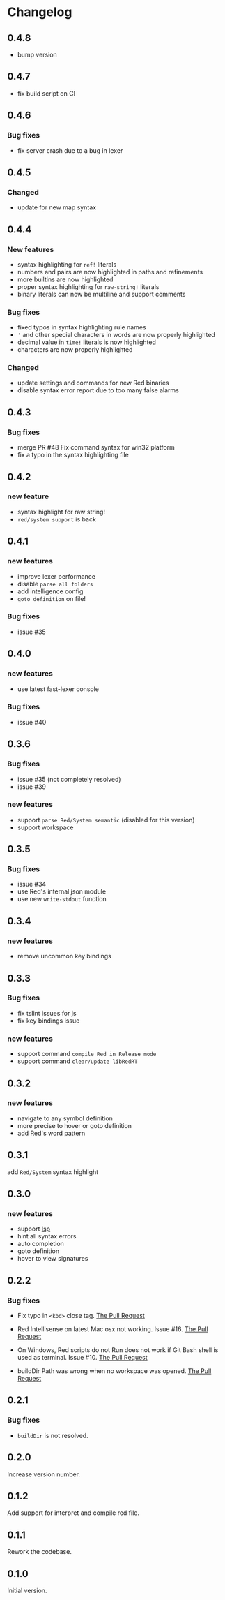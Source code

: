 # Changelog

## 0.4.8
* bump version

## 0.4.7
* fix build script on CI

## 0.4.6

### Bug fixes

* fix server crash due to a bug in lexer

## 0.4.5

### Changed

* update for new map syntax

## 0.4.4

### New features

* syntax highlighting for `ref!` literals
* numbers and pairs are now highlighted in paths and refinements
* more builtins are now highlighted
* proper syntax highlighting for `raw-string!` literals
* binary literals can now be multiline and support comments

### Bug fixes

* fixed typos in syntax highlighting rule names
* `'` and other special characters in words are now properly highlighted
* decimal value in `time!` literals is now highlighted
* characters are now properly highlighted

### Changed

* update settings and commands for new Red binaries
* disable syntax error report due to too many false alarms

## 0.4.3

### Bug fixes

* merge PR #48 Fix command syntax for win32 platform
* fix a typo in the syntax highlighting file

## 0.4.2

### new feature

* syntax highlight for raw string!
* `red/system support` is back

## 0.4.1

### new features

* improve lexer performance
* disable `parse all folders`
* add intelligence config
* `goto definition` on file!

### Bug fixes

* issue #35

## 0.4.0

### new features

* use latest fast-lexer console

### Bug fixes

* issue #40

## 0.3.6

### Bug fixes

* issue #35 (not completely resolved)
* issue #39

### new features
* support `parse Red/System semantic` (disabled for this version)
* support workspace

## 0.3.5

### Bug fixes

* issue #34
* use Red's internal json module
* use new `write-stdout` function

## 0.3.4

### new features

* remove uncommon key bindings

## 0.3.3

### Bug fixes

* fix tslint issues for js
* fix key bindings issue

### new features

* support command `compile Red in Release mode`
* support command `clear/update libRedRT`


## 0.3.2

### new features

* navigate to any symbol definition
* more precise to hover or goto definition
* add Red's word pattern

## 0.3.1

add `Red/System` syntax highlight

## 0.3.0

### new features

* support [lsp](https://langserver.org/)
* hint all syntax errors
* auto completion
* goto definition
* hover to view signatures

## 0.2.2

### Bug fixes

* Fix typo in `<kbd>` close tag. [The Pull Request](https://github.com/red/VScode-extension/pull/19)

* Red Intellisense on latest Mac osx not working. Issue #16. [The Pull Request](https://github.com/red/VScode-extension/pull/18)

* On Windows, Red scripts do not Run does not work if Git Bash shell is used as terminal. Issue #10. [The Pull Request](https://github.com/red/VScode-extension/pull/11)

* buildDir Path was wrong when no workspace was opened. [The Pull Request](https://github.com/red/VScode-extension/pull/9)

## 0.2.1

### Bug fixes

* `buildDir` is not resolved.

## 0.2.0

Increase version number.

## 0.1.2

Add support for interpret and compile red file.

## 0.1.1

Rework the codebase.

## 0.1.0

Initial version.
